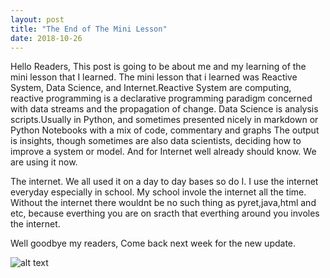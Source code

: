 ```yaml
---
layout: post
title: "The End of The Mini Lesson"
date: 2018-10-26
---
```

 <p>Hello Readers,
  This post is going to be about me and my learning of the mini lesson that I learned. The mini lesson that i learned was Reactive System, Data Science, and Internet.Reactive System are computing, reactive programming is a declarative programming paradigm concerned with data streams and the propagation of change. Data Science is analysis scripts.Usually in Python, and sometimes presented nicely in markdown or Python Notebooks with a mix of code, commentary and graphs The output is insights, though sometimes are also data scientists, deciding how to improve a system or model. And for Internet well already should know. We are using it now. </p>  
  
<p>The internet. We all used it on a day to day bases so do I. I use the internet everyday especially in school. My school invole the internet all the time. Without the internet there wouldnt be no such thing as pyret,java,html and etc, because everthing you are on sracth that everthing around you involes the internet.</p>

<p> 
Well goodbye my readers, Come back next week for the new update.
</p>

![alt text](https://cdn74.picsart.com/194895568002202.gif?r1024x1024)
